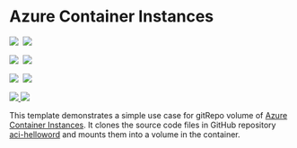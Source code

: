 # Azure Container Instances

<IMG SRC="https://azbotstorage.blob.core.windows.net/badges/201-aci-linuxcontainer-volume-gitrepo/PublicLastTestDate.svg" />&nbsp;
<IMG SRC="https://azbotstorage.blob.core.windows.net/badges/201-aci-linuxcontainer-volume-gitrepo/PublicDeployment.svg" />&nbsp;

<IMG SRC="https://azbotstorage.blob.core.windows.net/badges/201-aci-linuxcontainer-volume-gitrepo/FairfaxLastTestDate.svg" />&nbsp;
<IMG SRC="https://azbotstorage.blob.core.windows.net/badges/201-aci-linuxcontainer-volume-gitrepo/FairfaxDeployment.svg" />&nbsp;

<IMG SRC="https://azbotstorage.blob.core.windows.net/badges/201-aci-linuxcontainer-volume-gitrepo/BestPracticeResult.svg" />&nbsp;
<IMG SRC="https://azbotstorage.blob.core.windows.net/badges/201-aci-linuxcontainer-volume-gitrepo/CredScanResult.svg" />&nbsp;

<a href="https://portal.azure.com/#create/Microsoft.Template/uri/https%3A%2F%2Fraw.githubusercontent.com%2FAzure%2Fazure-quickstart-templates%2Fmaster%2F201-aci-linuxcontainer-volume-gitrepo%2Fazuredeploy.json" target="_blank">
    <img src="http://azuredeploy.net/deploybutton.png"/>
</a>
<a href="http://armviz.io/#/?load=https%3A%2F%2Fraw.githubusercontent.com%2FAzure%2Fazure-quickstart-templates%2Fmaster%2F201-aci-linuxcontainer-volume-gitrepo%2Fazuredeploy.json" target="_blank">
    <img src="http://armviz.io/visualizebutton.png"/>
</a>

This template demonstrates a simple use case for gitRepo volume of [Azure Container Instances](https://docs.microsoft.com/en-us/azure/container-instances/). It clones the source code files in GitHub repository [aci-helloword](https://github.com/Azure-Samples/aci-helloworld) and mounts them into a volume in the container.
